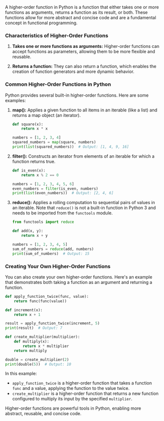A higher-order function in Python is a function that either takes one or more functions as arguments, returns a function as its result, or both. These functions allow for more abstract and concise code and are a fundamental concept in functional programming.

### Characteristics of Higher-Order Functions

1. **Takes one or more functions as arguments:**
   Higher-order functions can accept functions as parameters, allowing them to be more flexible and reusable.

2. **Returns a function:**
   They can also return a function, which enables the creation of function generators and more dynamic behavior.

### Common Higher-Order Functions in Python

Python provides several built-in higher-order functions. Here are some examples:

1. **map():**
   Applies a given function to all items in an iterable (like a list) and returns a map object (an iterator).

   ```python
   def square(x):
       return x * x

   numbers = [1, 2, 3, 4]
   squared_numbers = map(square, numbers)
   print(list(squared_numbers))  # Output: [1, 4, 9, 16]
   ```

2. **filter():**
   Constructs an iterator from elements of an iterable for which a function returns true.

   ```python
   def is_even(x):
       return x % 2 == 0

   numbers = [1, 2, 3, 4, 5, 6]
   even_numbers = filter(is_even, numbers)
   print(list(even_numbers))  # Output: [2, 4, 6]
   ```

3. **reduce():**
   Applies a rolling computation to sequential pairs of values in an iterable. Note that `reduce()` is not a built-in function in Python 3 and needs to be imported from the `functools` module.

   ```python
   from functools import reduce

   def add(x, y):
       return x + y

   numbers = [1, 2, 3, 4, 5]
   sum_of_numbers = reduce(add, numbers)
   print(sum_of_numbers)  # Output: 15
   ```

### Creating Your Own Higher-Order Functions

You can also create your own higher-order functions. Here's an example that demonstrates both taking a function as an argument and returning a function.

```python
def apply_function_twice(func, value):
    return func(func(value))

def increment(x):
    return x + 1

result = apply_function_twice(increment, 5)
print(result)  # Output: 7

def create_multiplier(multiplier):
    def multiply(x):
        return x * multiplier
    return multiply

double = create_multiplier(2)
print(double(5))  # Output: 10
```

In this example:
- `apply_function_twice` is a higher-order function that takes a function `func` and a value, applying the function to the value twice.
- `create_multiplier` is a higher-order function that returns a new function configured to multiply its input by the specified `multiplier`.

Higher-order functions are powerful tools in Python, enabling more abstract, reusable, and concise code.